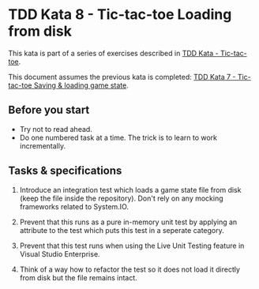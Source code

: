 # TDD Kata 8 - Tic-tac-toe Loading from disk

This kata is part of a series of exercises described in [TDD Kata - Tic-tac-toe](tdd_kata_intro.md).

This document assumes the previous kata is completed: [TDD Kata 7 - Tic-tac-toe Saving & loading game state](tdd_kata7.md).

## Before you start

- Try not to read ahead.
- Do one numbered task at a time. The trick is to learn to work incrementally.

## Tasks & specifications

1.  Introduce an integration test which loads a game state file from disk (keep the file inside the repository). Don't rely on any mocking frameworks related to System.IO.

2.  Prevent that this runs as a pure in-memory unit test by applying an attribute to the test which puts this test in a seperate category.

3.  Prevent that this test runs when using the Live Unit Testing feature in Visual Studio Enterprise.

4.  Think of a way how to refactor the test so it does not load it directly from disk but the file remains intact.

